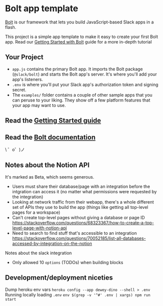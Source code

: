 Bolt app template
=================

[Bolt](https://slack.dev/bolt) is our framework that lets you build JavaScript-based Slack apps in a flash.

This project is a simple app template to make it easy to create your first Bolt app. Read our [Getting Started with Bolt](https://api.slack.com/start/building/bolt) guide for a more in-depth tutorial

Your Project
------------

- `app.js` contains the primary Bolt app. It imports the Bolt package (`@slack/bolt`) and starts the Bolt app's server. It's where you'll add your app's listeners.
- `.env` is where you'll put your Slack app's authorization token and signing secret.
- The `examples/` folder contains a couple of other sample apps that you can peruse to your liking. They show off a few platform features that your app may want to use.


Read the [Getting Started guide](https://api.slack.com/start/building/bolt)
-------------------

Read the [Bolt documentation](https://slack.dev/bolt)
-------------------

\ ゜o゜)ノ

Notes about the Notion API
-------------------

It's marked as Beta, which seems generous.

- Users must share their database/page with an integration before the intgration can access it (no matter what permissions were requested by the integration)
- Looking at network traffic from their webapp, there's a whole different set of APIs they use to build the app (things like getting all top-level pages for a workspace)
- Can't create top-level pages without giving a database or page ID https://stackoverflow.com/questions/68323367/how-to-create-a-top-level-page-with-notion-api
- Need to search to find stuff that's accessible to an integration https://stackoverflow.com/questions/70052185/list-all-databases-accessed-by-integration-on-the-notion

Notes about the slack integration

- Only allowed 10 `options` (TODOs) when building blocks


Development/deployment niceties
---------------
Dump heroku env vars `heroku config --app dewey-dino --shell > .env`
Running locally loading `.env` `env $(grep -v '^#' .env | xargs) npm run start`
